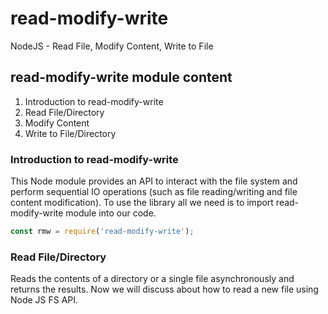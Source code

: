 # read-modify-write
NodeJS - Read File, Modify Content, Write to File

## read-modify-write module content

1. Introduction to read-modify-write
2. Read File/Directory
3. Modify Content
4. Write to File/Directory

### Introduction to read-modify-write

This Node module provides an API to interact with the file system and perform sequential IO operations (such as file reading/writing and file content modification).
To use the library all we need is to import read-modify-write module into our code.
```js
const rmw = require('read-modify-write');
```

### Read File/Directory
Reads the contents of a directory or a single file asynchronously and returns the results. 
Now we will discuss about how to read a new file using Node JS FS API.
